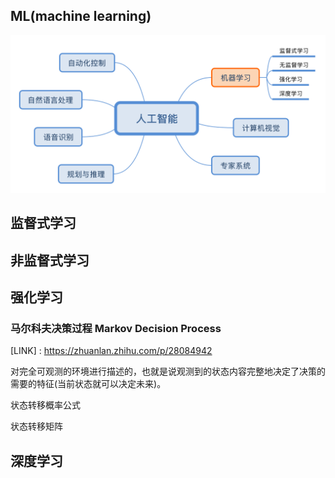 ## ML(machine learning)

![](./img/ml.svg)


## 监督式学习

## 非监督式学习

## 强化学习
### 马尔科夫决策过程 Markov Decision Process

[LINK] : https://zhuanlan.zhihu.com/p/28084942

对完全可观测的环境进行描述的，也就是说观测到的状态内容完整地决定了决策的需要的特征(当前状态就可以决定未来)。

状态转移概率公式

状态转移矩阵






## 深度学习



